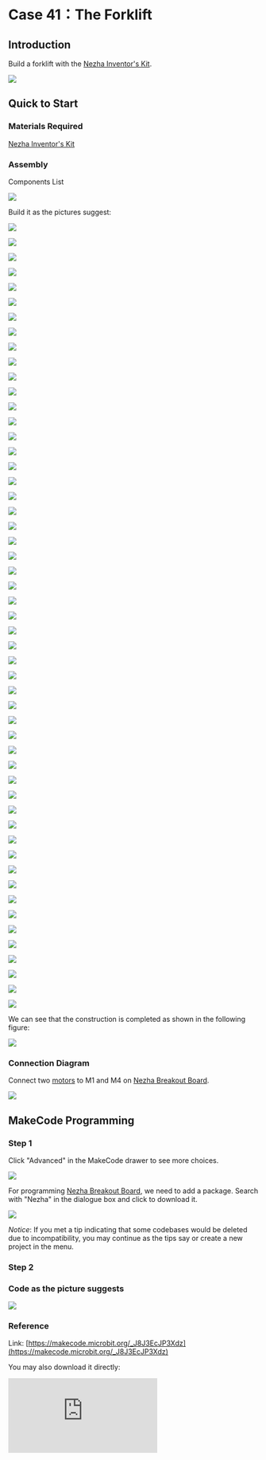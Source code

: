 ﻿# Case 41：The Forklift

## Introduction
Build a forklift with the [Nezha Inventor's Kit](https://www.elecfreaks.com/nezha-inventor-s-kit-for-micro-bit-without-micro-bit-board.html).

![](https://wiki-media-ef.oss-cn-hongkong.aliyuncs.com//images/41_1.png)

## Quick to Start


### Materials Required

[Nezha Inventor's Kit](https://www.elecfreaks.com/nezha-inventor-s-kit-for-micro-bit-without-micro-bit-board.html)

### Assembly

Components List

![](https://wiki-media-ef.oss-cn-hongkong.aliyuncs.com//images/neza-inventor-s-kit-case-41-02.png)

Build it as the pictures suggest:

![](https://wiki-media-ef.oss-cn-hongkong.aliyuncs.com//images/neza-inventor-s-kit-step-41-01.png)

![](https://wiki-media-ef.oss-cn-hongkong.aliyuncs.com//images/neza-inventor-s-kit-step-41-02.png)

![](https://wiki-media-ef.oss-cn-hongkong.aliyuncs.com//images/neza-inventor-s-kit-step-41-03.png)

![](https://wiki-media-ef.oss-cn-hongkong.aliyuncs.com//images/neza-inventor-s-kit-step-41-04.png)

![](https://wiki-media-ef.oss-cn-hongkong.aliyuncs.com//images/neza-inventor-s-kit-step-41-05.png)

![](https://wiki-media-ef.oss-cn-hongkong.aliyuncs.com//images/neza-inventor-s-kit-step-41-06.png)

![](https://wiki-media-ef.oss-cn-hongkong.aliyuncs.com//images/neza-inventor-s-kit-step-41-07.png)

![](https://wiki-media-ef.oss-cn-hongkong.aliyuncs.com//images/neza-inventor-s-kit-step-41-08.png)

![](https://wiki-media-ef.oss-cn-hongkong.aliyuncs.com//images/neza-inventor-s-kit-step-41-09.png)

![](https://wiki-media-ef.oss-cn-hongkong.aliyuncs.com//images/neza-inventor-s-kit-step-41-10.png)

![](https://wiki-media-ef.oss-cn-hongkong.aliyuncs.com//images/neza-inventor-s-kit-step-41-11.png)

![](https://wiki-media-ef.oss-cn-hongkong.aliyuncs.com//images/neza-inventor-s-kit-step-41-12.png)

![](https://wiki-media-ef.oss-cn-hongkong.aliyuncs.com//images/neza-inventor-s-kit-step-41-13.png)

![](https://wiki-media-ef.oss-cn-hongkong.aliyuncs.com//images/neza-inventor-s-kit-step-41-14.png)

![](https://wiki-media-ef.oss-cn-hongkong.aliyuncs.com//images/neza-inventor-s-kit-step-41-15.png)

![](https://wiki-media-ef.oss-cn-hongkong.aliyuncs.com//images/neza-inventor-s-kit-step-41-16.png)

![](https://wiki-media-ef.oss-cn-hongkong.aliyuncs.com//images/neza-inventor-s-kit-step-41-17.png)

![](https://wiki-media-ef.oss-cn-hongkong.aliyuncs.com//images/neza-inventor-s-kit-step-41-18.png)

![](https://wiki-media-ef.oss-cn-hongkong.aliyuncs.com//images/neza-inventor-s-kit-step-41-19.png)

![](https://wiki-media-ef.oss-cn-hongkong.aliyuncs.com//images/neza-inventor-s-kit-step-41-20.png)

![](https://wiki-media-ef.oss-cn-hongkong.aliyuncs.com//images/neza-inventor-s-kit-step-41-21.png)

![](https://wiki-media-ef.oss-cn-hongkong.aliyuncs.com//images/neza-inventor-s-kit-step-41-22.png)

![](https://wiki-media-ef.oss-cn-hongkong.aliyuncs.com//images/neza-inventor-s-kit-step-41-23.png)

![](https://wiki-media-ef.oss-cn-hongkong.aliyuncs.com//images/neza-inventor-s-kit-step-41-24.png)

![](https://wiki-media-ef.oss-cn-hongkong.aliyuncs.com//images/neza-inventor-s-kit-step-41-25.png)

![](https://wiki-media-ef.oss-cn-hongkong.aliyuncs.com//images/neza-inventor-s-kit-step-41-26.png)

![](https://wiki-media-ef.oss-cn-hongkong.aliyuncs.com//images/neza-inventor-s-kit-step-41-27.png)

![](https://wiki-media-ef.oss-cn-hongkong.aliyuncs.com//images/neza-inventor-s-kit-step-41-28.png)

![](https://wiki-media-ef.oss-cn-hongkong.aliyuncs.com//images/neza-inventor-s-kit-step-41-29.png)

![](https://wiki-media-ef.oss-cn-hongkong.aliyuncs.com//images/neza-inventor-s-kit-step-41-30.png)

![](https://wiki-media-ef.oss-cn-hongkong.aliyuncs.com//images/neza-inventor-s-kit-step-41-31.png)

![](https://wiki-media-ef.oss-cn-hongkong.aliyuncs.com//images/neza-inventor-s-kit-step-41-32.png)

![](https://wiki-media-ef.oss-cn-hongkong.aliyuncs.com//images/neza-inventor-s-kit-step-41-33.png)

![](https://wiki-media-ef.oss-cn-hongkong.aliyuncs.com//images/neza-inventor-s-kit-step-41-34.png)

![](https://wiki-media-ef.oss-cn-hongkong.aliyuncs.com//images/neza-inventor-s-kit-step-41-35.png)

![](https://wiki-media-ef.oss-cn-hongkong.aliyuncs.com//images/neza-inventor-s-kit-step-41-36.png)

![](https://wiki-media-ef.oss-cn-hongkong.aliyuncs.com//images/neza-inventor-s-kit-step-41-37.png)

![](https://wiki-media-ef.oss-cn-hongkong.aliyuncs.com//images/neza-inventor-s-kit-step-41-38.png)

![](https://wiki-media-ef.oss-cn-hongkong.aliyuncs.com//images/neza-inventor-s-kit-step-41-39.png)

![](https://wiki-media-ef.oss-cn-hongkong.aliyuncs.com//images/neza-inventor-s-kit-step-41-40.png)

![](https://wiki-media-ef.oss-cn-hongkong.aliyuncs.com//images/neza-inventor-s-kit-step-41-41.png)

![](https://wiki-media-ef.oss-cn-hongkong.aliyuncs.com//images/neza-inventor-s-kit-step-41-42.png)

![](https://wiki-media-ef.oss-cn-hongkong.aliyuncs.com//images/neza-inventor-s-kit-step-41-43.png)

![](https://wiki-media-ef.oss-cn-hongkong.aliyuncs.com//images/neza-inventor-s-kit-step-41-44.png)

![](https://wiki-media-ef.oss-cn-hongkong.aliyuncs.com//images/neza-inventor-s-kit-step-41-45.png)

![](https://wiki-media-ef.oss-cn-hongkong.aliyuncs.com//images/neza-inventor-s-kit-step-41-46.png)

![](https://wiki-media-ef.oss-cn-hongkong.aliyuncs.com//images/neza-inventor-s-kit-step-41-47.png)

![](https://wiki-media-ef.oss-cn-hongkong.aliyuncs.com//images/neza-inventor-s-kit-step-41-48.png)

![](https://wiki-media-ef.oss-cn-hongkong.aliyuncs.com//images/neza-inventor-s-kit-step-41-49.png)

![](https://wiki-media-ef.oss-cn-hongkong.aliyuncs.com//images/neza-inventor-s-kit-step-41-50.png)

![](https://wiki-media-ef.oss-cn-hongkong.aliyuncs.com//images/neza-inventor-s-kit-step-41-51.png)

![](https://wiki-media-ef.oss-cn-hongkong.aliyuncs.com//images/neza-inventor-s-kit-step-41-52.png)

![](https://wiki-media-ef.oss-cn-hongkong.aliyuncs.com//images/neza-inventor-s-kit-step-41-53.png)

We can see that the construction is completed as shown in the following figure:

![](https://wiki-media-ef.oss-cn-hongkong.aliyuncs.com//images/neza-inventor-s-kit-case-41-01.png)

### Connection Diagram

Connect  two [motors](https://shop.elecfreaks.com/products/elecfreaks-high-speed-building-blocks-motor?_pos=4&_sid=a2da3fff8&_ss=r) to M1 and M4 on [Nezha Breakout Board](https://shop.elecfreaks.com/products/elecfreaks-nezha-breakout-board?_pos=1&_sid=00432325a&_ss=rl).

![](https://wiki-media-ef.oss-cn-hongkong.aliyuncs.com//images/neza-inventor-s-kit-case-41-03.png)

## MakeCode Programming

### Step 1

Click "Advanced" in the MakeCode drawer to see more choices.

![](https://wiki-media-ef.oss-cn-hongkong.aliyuncs.com//images/neza-inventor-s-kit-case-37-04.png)

For programming [Nezha Breakout Board](https://shop.elecfreaks.com/products/elecfreaks-nezha-breakout-board?_pos=1&_sid=00432325a&_ss=rl), we need to add a package. Search with "Nezha" in the dialogue box and click to download it.

![](https://wiki-media-ef.oss-cn-hongkong.aliyuncs.com//images/neza-inventor-s-kit-case-37-06.png)

*Notice*: If you met a tip indicating that some codebases would be deleted due to incompatibility, you may continue as the tips say or create a new project in the menu.

### Step 2

### Code as the picture suggests


![](https://wiki-media-ef.oss-cn-hongkong.aliyuncs.com//images/neza-inventor-s-kit-case-41-07.png)

### Reference
Link: [https://makecode.microbit.org/_J8J3EcJP3Xdz](https://makecode.microbit.org/_J8J3EcJP3Xdz)

You may also download it directly:

<div
    style={{
        position: 'relative',
        paddingBottom: '60%',
        overflow: 'hidden',
    }}
>
    <iframe
        src="https://makecode.microbit.org/_J8J3EcJP3Xdz"
        frameborder="0"
        sandbox="allow-popups allow-forms allow-scripts allow-same-origin"
        style={{
            position: 'absolute',
            width: '100%',
            height: '100%',
        }}
    />
</div>
---

### Result

Press button A, the forklift drives forward for 2 seconds, and lifts the fork, then continues driving forward for 2 seconds, then puts down the fork, finally reverses a certain distance and stops.

![](https://wiki-media-ef.oss-cn-hongkong.aliyuncs.com//images/41_41.gif)
